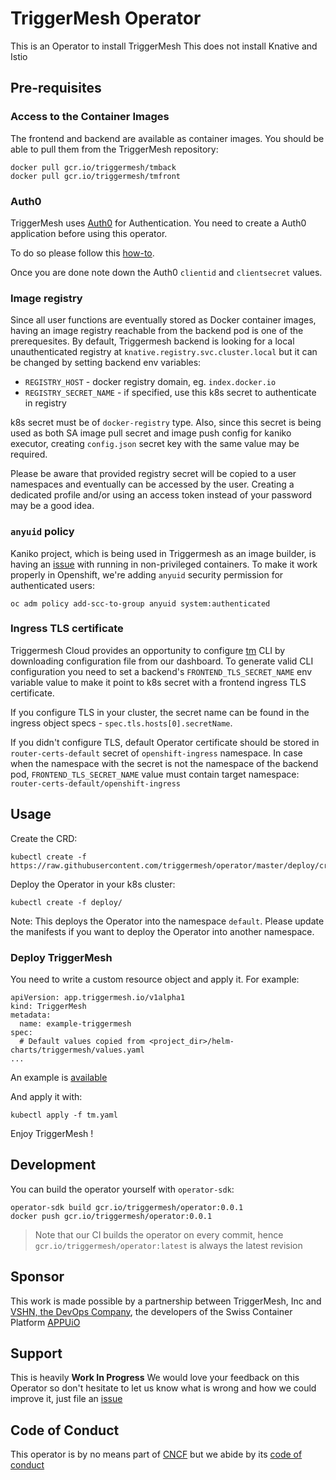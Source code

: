 # TriggerMesh Operator

This is an Operator to install TriggerMesh This does not install Knative and
Istio

## Pre-requisites

### Access to the Container Images

The frontend and backend are available as container images. You should be able
to pull them from the TriggerMesh repository:

```
docker pull gcr.io/triggermesh/tmback
docker pull gcr.io/triggermesh/tmfront
```

### Auth0

TriggerMesh uses [Auth0](https://auth0.com/) for Authentication. You need to
create a Auth0 application before using this operator.

To do so please follow this [how-to](./auth0.md).

Once you are done note down the Auth0 `clientid` and `clientsecret` values.

### Image registry

Since all user functions are eventually stored as Docker container images,
having an image registry reachable from the backend pod is one of the
prerequesites. By default, Triggermesh backend is looking for a local
unauthenticated registry at `knative.registry.svc.cluster.local` but it can be
changed by setting backend env variables:

- `REGISTRY_HOST` - docker registry domain, eg. `index.docker.io`
- `REGISTRY_SECRET_NAME` - if specified, use this k8s secret to authenticate in
  registry

k8s secret must be of `docker-registry` type. Also, since this secret is being
used as both SA image pull secret and image push config for kaniko executor,
creating `config.json` secret key with the same value may be required.

Please be aware that provided registry secret will be copied to a user
namespaces and eventually can be accessed by the user. Creating a dedicated
profile and/or using an access token instead of your password may be a good
idea.

### `anyuid` policy

Kaniko project, which is being used in Triggermesh as an image builder, is
having an [issue](https://github.com/GoogleContainerTools/kaniko/issues/105)
with running in non-privileged containers. To make it work properly in
Openshift, we're adding `anyuid` security permission for authenticated users:

```
oc adm policy add-scc-to-group anyuid system:authenticated
```

### Ingress TLS certificate

Triggermesh Cloud provides an opportunity to configure
[tm](https://github.com/triggermesh/tm) CLI by downloading configuration file
from our dashboard. To generate valid CLI configuration you need to set a
backend's `FRONTEND_TLS_SECRET_NAME` env variable value to make it point to k8s
secret with a frontend ingress TLS certificate.

If you configure TLS in your cluster, the secret name can be found in the
ingress object specs - `spec.tls.hosts[0].secretName`.

If you didn't configure TLS, default Operator certificate should be stored in
`router-certs-default` secret of `openshift-ingress` namespace. In case when the
namespace with the secret is not the namespace of the backend pod,
`FRONTEND_TLS_SECRET_NAME` value must contain target namespace:
`router-certs-default/openshift-ingress`

## Usage

Create the CRD:

```
kubectl create -f https://raw.githubusercontent.com/triggermesh/operator/master/deploy/crds/app_v1alpha1_triggermesh_crd.yaml
```

Deploy the Operator in your k8s cluster:

```
kubectl create -f deploy/
```

Note: This deploys the Operator into the namespace `default`. Please update the
manifests if you want to deploy the Operator into another namespace.

### Deploy TriggerMesh

You need to write a custom resource object and apply it. For example:

```
apiVersion: app.triggermesh.io/v1alpha1
kind: TriggerMesh
metadata:
  name: example-triggermesh
spec:
  # Default values copied from <project_dir>/helm-charts/triggermesh/values.yaml
...
```

An example is
[available](https://github.com/triggermesh/operator/blob/master/deploy/crds/app_v1alpha1_triggermesh_cr.yaml)

And apply it with:

```
kubectl apply -f tm.yaml
```

Enjoy TriggerMesh !

## Development

You can build the operator yourself with `operator-sdk`:

```
operator-sdk build gcr.io/triggermesh/operator:0.0.1
docker push gcr.io/triggermesh/operator:0.0.1
```

> Note that our CI builds the operator on every commit, hence
> `gcr.io/triggermesh/operator:latest` is always the latest revision

## Sponsor

This work is made possible by a partnership between TriggerMesh, Inc and
[VSHN, the DevOps Company](https://vshn.ch/), the developers of the Swiss
Container Platform [APPUiO](https://www.appuio.ch/)

## Support

This is heavily **Work In Progress** We would love your feedback on this
Operator so don't hesitate to let us know what is wrong and how we could improve
it, just file an [issue](https://github.com/triggermesh/aktion/issues/new)

## Code of Conduct

This operator is by no means part of [CNCF](https://www.cncf.io/) but we abide
by its
[code of conduct](https://github.com/cncf/foundation/blob/master/code-of-conduct.md)
